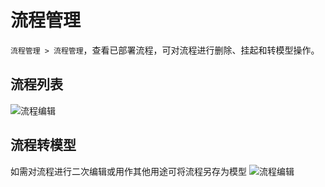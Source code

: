 # 流程管理
`流程管理 > 流程管理`，查看已部署流程，可对流程进行删除、挂起和转模型操作。
## 流程列表
![流程编辑](/assets/images/workflow/process/list.png)
## 流程转模型
如需对流程进行二次编辑或用作其他用途可将流程另存为模型
![流程编辑](/assets/images/workflow/process/input.png)
